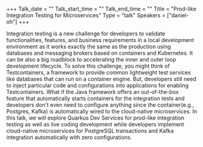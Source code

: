 +++
Talk_date = ""
Talk_start_time = ""
Talk_end_time = ""
Title = "Prod-like Integration Testing for Microservices"
Type = "talk"
Speakers = ["daniel-oh"]
+++

Integration testing is a new challenge for developers to validate functionalities, features, and business requirements in a local development environment as it works exactly the same as the production using databases and messaging brokers based on containers and Kubernetes. It can be also a big roadblock to accelerating the inner and outer loop development lifecycle. To solve this challenge, you might think of Testcontainers, a framework to provide common lightweight test services like databases that can run on a container engine. But, developers still need to inject particular code and configurations into applications for enabling Testcontainers. What if the Java framework offers an out-of-the-box feature that automatically starts containers for the integration tests and developers don't even need to configure anything since the container(e.g., Postgres, Kafka) is automatically wired to the cloud-native microservices. In this talk, we will explore Quarkus Dev Services for prod-like integration testing as well as live coding development while developers implement cloud-native microservices for PostgreSQL transactions and Kafka integration automatically with zero configurations.
